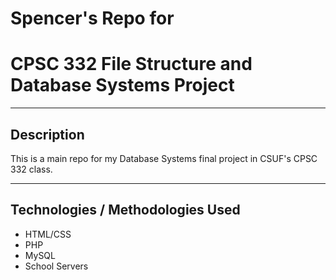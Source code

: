 # Spencer's Repo for
# CPSC 332 File Structure and Database Systems Project

- - - -

## Description

This is a main repo for my Database Systems final project in CSUF's CPSC 332 class.
- - - -

## Technologies / Methodologies Used

* HTML/CSS
* PHP
* MySQL
* School Servers
